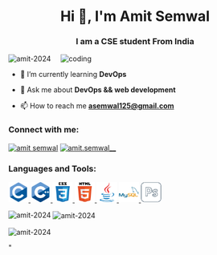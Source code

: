 
<h1 align="center">Hi 👋, I'm Amit Semwal</h1>

<h3 align="center">I am a CSE student From India</h3>

<img align="right" alt="coding" width="400" src="https://th.bing.com/th/id/R.cc6237692def11760e3f2e6e23f2bfac?rik=cV5qvyB1vEHhmg&riu=http%3a%2f%2fmedia.giphy.com%2fmedia%2fLny6Rw04nsOOc%2fgiphy.gif&ehk=ZrAnnde39bHy4e0xylPHjCcPUDsueMspeOuokRGOASw%3d&risl=&pid=ImgRaw&r=0">

<p align="left"> <img src="https://komarev.com/ghpvc/?username=amit-2024&label=Profile%20views&color=0e75b6&style=flat" alt="amit-2024" /> </p>

- 🌱 I’m currently learning **DevOps**

- 💬 Ask me about **DevOps && web development**

- 📫 How to reach me **asemwal125@gmail.com**


<h3 align="left">Connect with me:</h3>
<p align="left">
<a href="https://linkedin.com/in/amit semwal" target="blank"><img align="center" src="https://raw.githubusercontent.com/rahuldkjain/github-profile-readme-generator/master/src/images/icons/Social/linked-in-alt.svg" alt="amit semwal" height="30" width="40" /></a>
<a href="https://instagram.com/amit.semwal__" target="blank"><img align="center" src="https://raw.githubusercontent.com/rahuldkjain/github-profile-readme-generator/master/src/images/icons/Social/instagram.svg" alt="amit.semwal__" height="30" width="40" /></a>
</p>

<h3 align="left">Languages and Tools:</h3>
<p align="left"> <a href="https://www.cprogramming.com/" target="_blank" rel="noreferrer"> <img src="https://raw.githubusercontent.com/devicons/devicon/master/icons/c/c-original.svg" alt="c" width="40" height="40"/> </a> <a href="https://www.w3schools.com/cpp/" target="_blank" rel="noreferrer"> <img src="https://raw.githubusercontent.com/devicons/devicon/master/icons/cplusplus/cplusplus-original.svg" alt="cplusplus" width="40" height="40"/> </a> <a href="https://www.w3schools.com/css/" target="_blank" rel="noreferrer"> <img src="https://raw.githubusercontent.com/devicons/devicon/master/icons/css3/css3-original-wordmark.svg" alt="css3" width="40" height="40"/> </a> <a href="https://www.w3.org/html/" target="_blank" rel="noreferrer"> <img src="https://raw.githubusercontent.com/devicons/devicon/master/icons/html5/html5-original-wordmark.svg" alt="html5" width="40" height="40"/> </a> <a href="https://www.java.com" target="_blank" rel="noreferrer"> <img src="https://raw.githubusercontent.com/devicons/devicon/master/icons/java/java-original.svg" alt="java" width="40" height="40"/> </a> <a href="https://www.mysql.com/" target="_blank" rel="noreferrer"> <img src="https://raw.githubusercontent.com/devicons/devicon/master/icons/mysql/mysql-original-wordmark.svg" alt="mysql" width="40" height="40"/> </a> <a href="https://www.photoshop.com/en" target="_blank" rel="noreferrer"> <img src="https://raw.githubusercontent.com/devicons/devicon/master/icons/photoshop/photoshop-line.svg" alt="photoshop" width="40" height="40"/> </a> </p>

<p><img align="left" src="https://github-readme-stats.vercel.app/api/top-langs?username=amit-2024&show_icons=true&locale=en&layout=compact" alt="amit-2024" /></p>

<p>&nbsp;<img align="center" src="https://github-readme-stats.vercel.app/api?username=amit-2024&show_icons=true&locale=en" alt="amit-2024" /></p>

<p><img align="center" src="https://github-readme-streak-stats.herokuapp.com/?user=amit-2024&" alt="amit-2024" /></p>
"
